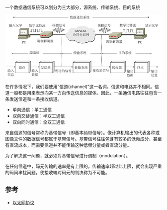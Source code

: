 一个数据通信系统可以划分为三大部分，源系统、传输系统、目的系统

![](/static/images/2101/p005.jpeg)

在许多情况下，我们要使用“信道(channel)”这一名词。信道和电路并不相同。信道一般都是用来表示向某一方向传送信息的媒体。因此，一条通信电路往往包含一条发送信道和一条接收信道。

- 单向通信：单工通信
- 双向交替通信：半双工通信
- 双向同时通信：全双工通信

来自信源的信号常称为基带信号（即基本频带信号）。像计算机输出的代表各种或图像文件的数据信号都属于基带信号。基带信号往往包含有较多的低频成分，甚至有直流成本，而需要信道并不能传输这种低频分量或者直流分量。

为了解决这一问题，就必须对基带信号进行调制（modulation）。


在任何信道中，码元传输的速率是有上限的，传输速率超过此上限，就会出现严重的码间串扰问题，使接收端对码元的判决称为不可能。

## 参考

- [以太网协议](https://network.fasionchan.com/zh_CN/latest/protocols/ethernet.html)